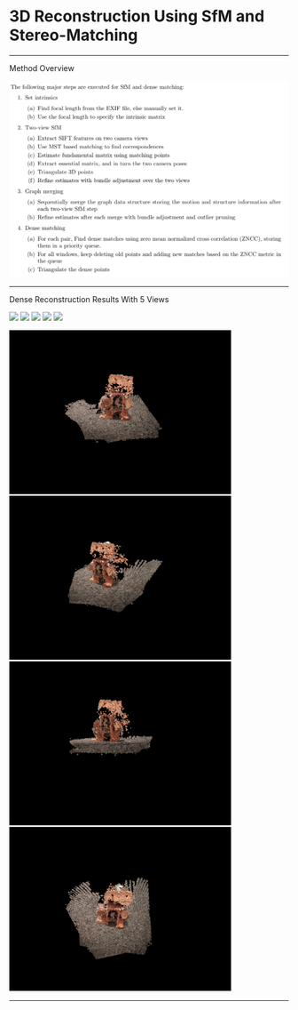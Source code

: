 # 3D Reconstruction Using SfM and Stereo-Matching

-----------------------
Method Overview 

<img src="images/sfmedu.png" width="600">

-----------------------

Dense Reconstruction Results With 5 Views

<img src="images/self2_1.jpg" width="200"> <img src="images/self2_2.jpg" width="200"> <img src="images/self2_3.jpg" width="200"> <img src="images/self2_4.jpg" width="200"> <img src="images/self2_5.jpg" width="200">

<img src="images/4_dense_1.png" width="400"> <img src="images/4_dense_2.png" width="400">
<img src="images/4_dense_3.png" width="400"> <img src="images/4_dense_4.png" width="400">

-----------------------